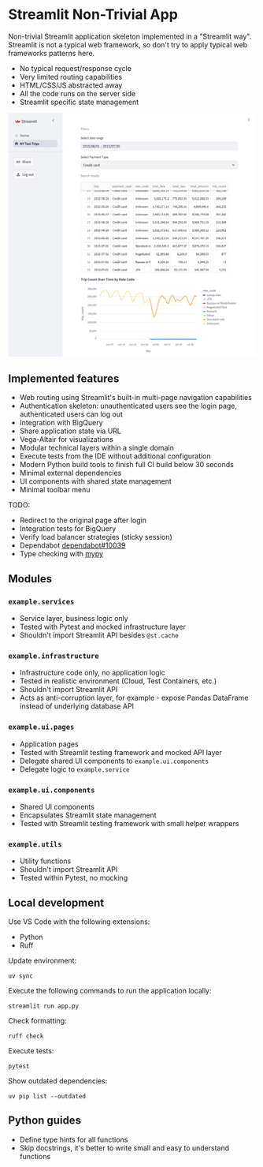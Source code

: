 # Streamlit Non-Trivial App

Non-trivial Streamlit application skeleton implemented in a "Streamlit way".
Streamlit is not a typical web framework, so don't try to apply typical web frameworks patterns here.

* No typical request/response cycle
* Very limited routing capabilities
* HTML/CSS/JS abstracted away
* All the code runs on the server side
* Streamlit specific state management

![Screenshot](screenshot.png)

## Implemented features

* Web routing using Streamlit's built-in multi-page navigation capabilities
* Authentication skeleton: unauthenticated users see the login page, authenticated users can log out
* Integration with BigQuery
* Share application state via URL
* Vega-Altair for visualizations
* Modular technical layers within a single domain
* Execute tests from the IDE without additional configuration
* Modern Python build tools to finish full CI build below 30 seconds
* Minimal external dependencies
* UI components with shared state management
* Minimal toolbar menu

TODO:

* Redirect to the original page after login
* Integration tests for BigQuery
* Verify load balancer strategies (sticky session)
* Dependabot [dependabot#10039](https://github.com/dependabot/dependabot-core/issues/10039)
* Type checking with [mypy](https://mypy.readthedocs.io/)

## Modules

### `example.services`

* Service layer, business logic only
* Tested with Pytest and mocked infrastructure layer
* Shouldn't import Streamlit API besides `@st.cache`

### `example.infrastructure`

* Infrastructure code only, no application logic
* Tested in realistic environment (Cloud, Test Containers, etc.)
* Shouldn't import Streamlit API
* Acts as anti-corruption layer, for example - expose Pandas DataFrame instead of underlying database API

### `example.ui.pages`

* Application pages
* Tested with Streamlit testing framework and mocked API layer
* Delegate shared UI components to `example.ui.components`
* Delegate logic to `example.service`

### `example.ui.components`

* Shared UI components
* Encapsulates Streamlit state management
* Tested with Streamlit testing framework with small helper wrappers

### `example.utils`

* Utility functions
* Shouldn't import Streamlit API
* Tested within Pytest, no mocking

## Local development

Use VS Code with the following extensions:

* Python
* Ruff

Update environment:

```shell
uv sync
```

Execute the following commands to run the application locally:

```shell
streamlit run app.py
```

Check formatting:

```shell
ruff check
```

Execute tests:

```shell
pytest
```

Show outdated dependencies:

```shell
uv pip list --outdated
```

## Python guides

* Define type hints for all functions
* Skip docstrings, it's better to write small and easy to understand functions
